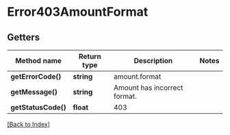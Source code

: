 # Error403AmountFormat

## Getters

Method name | Return type | Description | Notes
------------ | ------------- | ------------- | -------------
**getErrorCode()** | **string** | amount.format |
**getMessage()** | **string** | Amount has incorrect format. |
**getStatusCode()** | **float** | 403 |

[[Back to Index]](../index.md)
